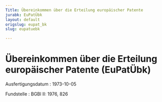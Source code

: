 ```yaml
---
Title: Übereinkommen über die Erteilung europäischer Patente
jurabk: EuPatÜbk
layout: default
origslug: eupat_bk
slug: eupatuebk

---
```


# Übereinkommen über die Erteilung europäischer Patente (EuPatÜbk)

Ausfertigungsdatum
:   1973-10-05

Fundstelle
:   BGBl II: 1976, 826

